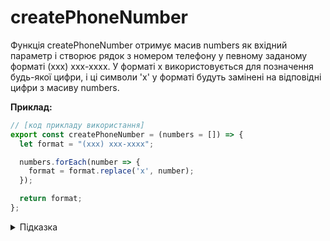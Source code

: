 # createPhoneNumber

Функція createPhoneNumber отримує масив numbers як вхідний параметр і створює рядок з номером телефону у певному заданому форматі (xxx) xxx-xxxx. У форматі x використовується для позначення будь-якої цифри, і ці символи 'x' у форматі будуть замінені на відповідні цифри з масиву numbers.

**Приклад:**

```js
// [код прикладу використання]
export const createPhoneNumber = (numbers = []) => {
  let format = "(xxx) xxx-xxxx";

  numbers.forEach(number => {
    format = format.replace('x', number);
  });

  return format;
};
```

<details>
  <summary>Підказка</summary>

___

Для створення номера телефону з заданим форматом (xxx) xxx-xxxx, вам потрібно замінити символи 'x' у форматі на відповідні цифри з масиву numbers. Заміна відбувається на кожній ітерації циклу forEach.
</details>

